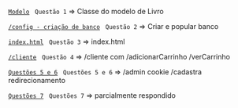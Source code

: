 [`Modelo`](https://github.com/jcarloscody/prova_web1_2022/blob/master/src/main/java/com/example/demo/entidades/Livro.java) ` Questão 1` => Classe do modelo de Livro

[`/config - criação de banco`](https://github.com/jcarloscody/prova_web1_2022/blob/master/src/main/java/com/example/demo/controle/PopularBanco.java) ` Questão 2` => Criar e popular banco

[`index.html`](https://github.com/jcarloscody/prova_web1_2022/blob/master/src/main/resources/templates/index.html) ` Questão 3` => index.html


[`/cliente`](https://github.com/jcarloscody/prova_web1_2022/blob/master/src/main/java/com/example/demo/controle/ClienteController.java) ` Questão 4` => /cliente com /adicionarCarrinho   /verCarrinho



[`Questões 5 e 6`](https://github.com/jcarloscody/prova_web1_2022/blob/master/src/main/java/com/example/demo/controle/AdministradorController.java) ` Questões 5 e 6` => /admin cookie /cadastra redirecionamento



[`Questões 7`](https://github.com/jcarloscody/prova_web1_2022/blob/master/src/main/java/com/example/demo/controle/Carrinho.java) ` Questões 7` => parcialmente respondido
